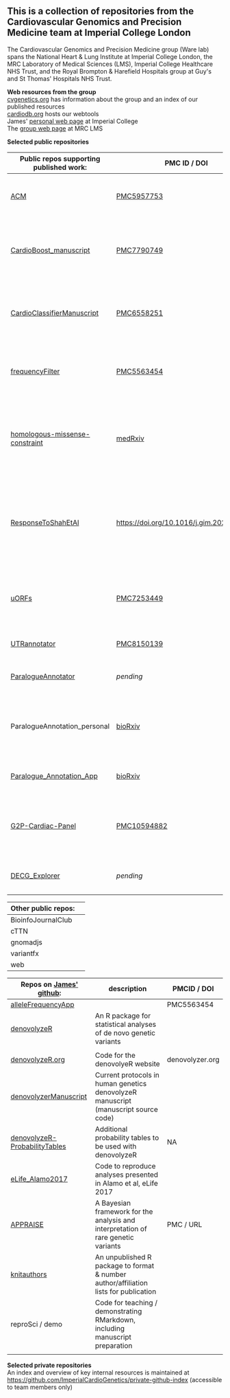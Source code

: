 ## This is a collection of repositories from the Cardiovascular Genomics and Precision Medicine team at Imperial College London
The Cardiovascular Genomics and Precision Medicine group (Ware lab) spans the National Heart & Lung Institute at Imperial College London, the MRC Laboratory of Medical Sciences (LMS), Imperial College Healthcare NHS Trust, and the Royal Brompton & Harefield Hospitals group at Guy's and St Thomas' Hospitals NHS Trust.

**Web resources from the group**  
[cvgenetics.org](https://cvgenetics.org) has information about the group and an index of our published resources  
[cardiodb.org](https://cardiodb.org) hosts our webtools  
James' [personal web page](https://www.imperial.ac.uk/people/j.ware) at Imperial College  
The [group web page](https://lms.mrc.ac.uk/research-group/cardiovascular-genomics/) at MRC LMS  


**Selected public repositories**  

|Public repos supporting published work: | PMC ID / DOI | Description |
|-|-|-|
| [ACM](https://github.com/ImperialCardioGenetics/ACM) | [PMC5957753](http://www.ncbi.nlm.nih.gov/pmc/articles/pmc5957753/) | Genetic Etiology for Alcohol-Induced Cardiac Toxicity | 
| [CardioBoost_manuscript](https://github.com/ImperialCardioGenetics/CardioBoost_manuscript) | [PMC7790749](http://www.ncbi.nlm.nih.gov/pmc/articles/pmc7790749/) | AI Missense Variant Pathogenicity Prediction for Inherited Cardiac Conditions |
| [CardioClassifierManuscript](https://github.com/ImperialCardioGenetics/CardioClassifierManuscript) | [PMC6558251](http://www.ncbi.nlm.nih.gov/pmc/articles/PMC6558251/) | CardioClassifier decision support tool for ICC variant interpretation in ACMG framework |
| [frequencyFilter](https://github.com/ImperialCardioGenetics/frequencyFilter) | [PMC5563454](http://www.ncbi.nlm.nih.gov/pmc/articles/PMC5563454/)  | Framework to use variant frequency data in clinical genome intepretation |
| [homologous-missense-constraint](https://github.com/ImperialCardioGenetics/homologous-missense-constraint) | [medRxiv](https://doi.org/10.1101/2022.02.16.22271023) | Estimating genetic constraint at single amino acid resolution using homologous protein domain structures |
| [ResponseToShahEtAl](https://github.com/ImperialCardioGenetics/ResponseToShahEtAl) |  https://doi.org/10.1016/j.gim.2021.10.020 | A response to updated ACMG secondary findings guidelines that recommend returning SFs in cardiomyopathy genes including Titin |
| [uORFs](https://github.com/ImperialCardioGenetics/uORFs) | [PMC7253449](http://www.ncbi.nlm.nih.gov/pmc/articles/PMC7253449/) | Characterising the loss-of-function impact of 5’ untranslated region variants in gnomAD |
| [UTRannotator](https://github.com/ImperialCardioGenetics/UTRannotator) | [PMC8150139](http://www.ncbi.nlm.nih.gov/pmc/articles/PMC8150139/) | A VEP plug-in to annotate UTR variants |  
| [ParalogueAnnotator](https://github.com/ImperialCardioGenetics/paralogueAnnotator) | _pending_ | A VEP plug-in to perform paralogue annotation |  
| ParalogueAnnotation_personal | [bioRxiv](https://www.biorxiv.org/content/10.1101/2023.08.07.552236v1.full)| manuscript validating utility of paralogue annotation for missense variant interpretation |  
| [Paralogue_Annotation_App](https://github.com/ImperialCardioGenetics/Paralogue_Annotation_App) | [bioRxiv](https://www.biorxiv.org/content/10.1101/2023.08.07.552236v1.full) | codebase for the paralogue annotation web app |  
| [G2P-Cardiac-Panel](https://github.com/ImperialCardioGenetics/G2P-Cardiac-Panel) | [PMC10594882](https://pubmed.ncbi.nlm.nih.gov/37872640/) | CardiacG2P is an evidence-based dataset for inherited cardiac condition gene disease pairs |
| [DECG_Explorer](https://github.com/ImperialCardioGenetics/DECG_Explorer) | _pending_ | Digital ECG Latent Factor Explorer RShiny app | 

|Other public repos: | |
|-|-| 
| BioinfoJournalClub | |  
| cTTN | |  
| gnomadjs | |  
| variantfx | |  
| web | |  

|Repos on [James' github](https://github.com/jamesware): | description | PMCID / DOI |
|-|-|-| 
| [alleleFrequencyApp](https://github.com/jamesware/alleleFrequencyApp) |  | PMC5563454 |  
| [denovolyzeR](https://github.com/jamesware/denovolyzeR) | An R package for statistical analyses of de novo genetic variants
| |  
| [denovolyzeR.org](https://github.com/jamesware/denovolyzeR.org) | Code for the denovolyeR website | denovolyzer.org |  
| [denovolyzerManuscript](https://github.com/jamesware/denovolyzerManuscript) | Current protocols in human genetics denovolyzeR manuscript (manuscript source code) | |  
| [denovolyzeR-ProbabilityTables](https://github.com/jamesware/denovolyzeR-ProbabilityTables) | Additional probability tables to be used with denovolyzeR | NA |  
| [eLife_Alamo2017](https://github.com/jamesware/eLife_Alamo2017) | Code to reproduce analyses presented in Alamo et al, eLife 2017 | |  
| [APPRAISE](https://github.com/jamesware/APPRAISE) | A Bayesian framework for the analysis and interpretation of rare genetic variants | PMC / URL |  
| [knitauthors](https://github.com/jamesware/knitauthors) | An unpublished R package to format & number author/affiliation lists for publication | |  
| reproSci / demo | Code for teaching / demonstrating RMarkdown, including manuscript preparation | |  
| []() | | |  






**Selected private repositories**  
An index and overview of key internal resources is maintained at https://github.com/ImperialCardioGenetics/private-github-index (accessible to team members only)
